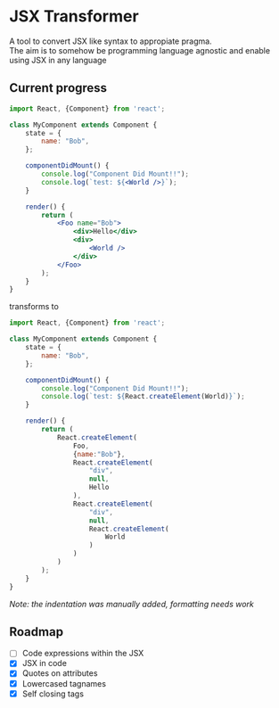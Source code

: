 # JSX Transformer

A tool to convert JSX like syntax to appropiate pragma.  
The aim is to somehow be programming language agnostic and enable using JSX in any language

## Current progress
```jsx
import React, {Component} from 'react';

class MyComponent extends Component {
    state = {
        name: "Bob",
    };

    componentDidMount() {
        console.log("Component Did Mount!!");
        console.log(`test: ${<World />}`);
    }

    render() {
        return (
            <Foo name="Bob">
                <div>Hello</div>
                <div>
                    <World />
                </div>
            </Foo>
        );
    }
}
```
transforms to
```js
import React, {Component} from 'react';

class MyComponent extends Component {
    state = {
        name: "Bob",
    };

    componentDidMount() {
        console.log("Component Did Mount!!");
        console.log(`test: ${React.createElement(World)}`);
    }

    render() {
        return (
            React.createElement(
                Foo,
                {name:"Bob"},
                React.createElement(
                    "div",
                    null,
                    Hello
                ),
                React.createElement(
                    "div",
                    null,
                    React.createElement(
                        World
                    )
                )
            )
        );
    }
}
```

_Note: the indentation was manually added, formatting needs work_

## Roadmap
- [ ] Code expressions within the JSX
- [x] JSX in code
- [x] Quotes on attributes
- [x] Lowercased tagnames
- [x] Self closing tags
